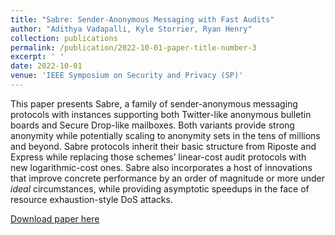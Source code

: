 ```yaml
---
title: "Sabre: Sender-Anonymous Messaging with Fast Audits"
author: "Adithya Vadapalli, Kyle Storrier, Ryan Henry"
collection: publications
permalink: /publication/2022-10-01-paper-title-number-3
excerpt: ' '
date: 2022-10-01
venue: 'IEEE Symposium on Security and Privacy (SP)'
---
```

This paper presents Sabre, a family of sender-anonymous messaging protocols with instances supporting both Twitter-like anonymous bulletin boards and Secure Drop-like mailboxes. Both variants provide strong anonymity while potentially scaling to anonymity sets in the tens of millions and beyond. Sabre protocols inherit their basic structure from Riposte and Express while replacing those schemes’ linear-cost audit protocols with new logarithmic-cost ones. Sabre also incorporates a host of innovations that improve concrete performance by an order of magnitude or more under _ideal_ circumstances, while providing asymptotic speedups in the face of resource exhaustion-style DoS attacks.

[Download paper here](http://avadapal.github.io/files/paper3-sabre.pdf) 

